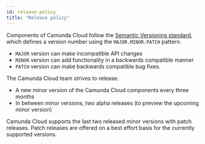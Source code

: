 ```yaml
---
id: release-policy
title: "Release policy"
---
```


Components of Camunda Cloud follow the [Semantic Versioning standard](https://semver.org/), which defines a version number using the `MAJOR.MINOR.PATCH` pattern.

- `MAJOR` version can make incompatible API changes
- `MINOR` version can add functionality in a backwards compatible manner
- `PATCH` version can make backwards compatible bug fixes.

The Camunda Cloud team strives to release:
- A new minor version of the Camunda Cloud components every three months
- In between minor versions, two alpha releases (to preview the upcoming minor version)

Camunda Cloud supports the last two released minor versions with
patch releases. Patch releases are offered on a best effort basis for the
currently supported versions.
